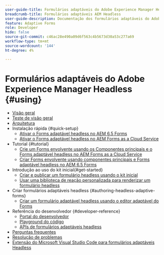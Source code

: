 ```yaml
---
user-guide-title: Formulários adaptáveis do Adobe Experience Manager Headless
breadcrumb-title: Formulários adaptáveis AEM Headless
user-guide-description: Documentação dos formulários adaptáveis do Adobe Experience Manager Headless
feature: Adaptive Forms
role: Developer
hide: false
source-git-commit: c46ac28e490a09d6f563c4b5673d30a53c277a69
workflow-type: tm+mt
source-wordcount: '144'
ht-degree: 4%

---
```



# Formulários adaptáveis do Adobe Experience Manager Headless {#using}

+ [Visão geral](overview.md)
+ [Teste de visão geral](overview-testing.md)
+ [Arquitetura](architecture.md)
+ Instalação rápida {#quick-setup}
   + [Ativar o Forms adaptável headless no AEM 6.5 Forms](enable-headless-adaptive-forms-and-core-components.md)
   + [Ativar o Forms adaptável headless no AEM Forms as a Cloud Service](enable-headless-adaptive-forms-and-core-components-on-forms-cloud-service.md)
+ Tutorial {#tutorial}
   + [Crie um Forms envolvente usando os Componentes principais e o Forms adaptável headless no AEM Forms as a Cloud Service](build-engaging-forms-using-core-components-and-headless-adaptive-forms-aem-forms-cloud-service.md)
   + [Criar Forms envolvente usando componentes principais e Forms adaptável headless no AEM 6.5 Forms](build-engaging-forms-using-core-components-and-headless-adaptive-forms-on-aem-65-forms.md)
+ Introdução ao uso do kit inicial{#get-started}
   + [Criar e publicar um formulário headless usando o kit inicial](create-and-publish-a-headless-form.md)
   + [Usar uma biblioteca de reação personalizada para renderizar um formulário headless](use-google-material-ui-react-components-to-render-a-headless-form.md)
+ Criar formulários adaptáveis headless {#authoring-headless-adaptive-forms}
   + [Criar um formulário adaptável headless usando o editor adaptável do Forms](create-a-headless-adaptive-form.md)
+ Referência do desenvolvedor {#developer-reference}
   + [Portal do desenvolvedor](https://experienceleague.adobe.com/landing/aem-headless-forms/developer.html?lang=en)
   + [Playground do código](https://experienceleague.adobe.com/landing/aem-headless-forms/developer/code.html?lang=en)
   + [APIs de formulários adaptáveis headless](https://opensource.adobe.com/aem-forms-af-runtime/api/)
+ [Perguntas frequentes](faq.md)
+ [Resolução de problemas](troubleshooting.md)
+ [Extensão do Microsoft Visual Studio Code para formulários adaptáveis Headless](visual-studio-code-extension-for-headless-adaptive-forms.md)



<!--

Articles must be added to this TOC file in order to render.

Use this list format to specify links to articles and section headings that expand and collapse in the left rail of the user guide.

An article link CANNOT be used as a section heading.
-->
